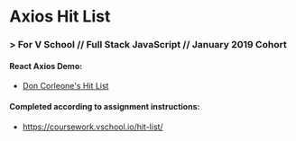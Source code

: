 # Axios Hit List
### > For V School // Full Stack JavaScript // January 2019 Cohort

#### React Axios Demo:
- <a href="http://yw-axios-hit-list.surge.sh" target="_blank">Don Corleone's Hit List</a>

#### Completed according to assignment instructions: 
- https://coursework.vschool.io/hit-list/
